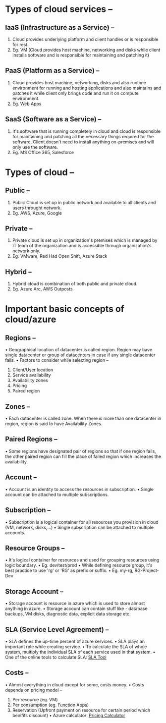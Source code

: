 # Types of cloud services –

## IaaS (Infrastructure as a Service) –

1. Cloud provides underlying platform and client handles or is responsible for rest.
2. Eg. VM (Cloud provides host machine, networking and disks while client installs software and is responsible for maintaining and patching it)

## PaaS (Platform as a Service) –

1. Cloud provides host machine, networking, disks and also runtime environment for running and hosting applications and also maintains and patches it while client only brings code and run it on compute environment.
2. Eg. Web Apps

## SaaS (Software as a Service) –

1. It's software that is running completely in cloud and cloud is responsible for maintaining and patching all the necessary things required for the software. Client doesn't need to install anything on-premises and will only use the software.
2. Eg. MS Office 365, Salesforce

# Types of cloud –

## Public –

1. Public Cloud is set up in public network and available to all clients and users throught network.
2. Eg. AWS, Azure, Google

## Private –

1. Private cloud is set up in organization's premises which is managed by IT team of the organization and is accessible through organization's network only.
2. Eg. VMware, Red Had Open Shift, Azure Stack

## Hybrid –

1. Hybrid cloud is combination of both public and private cloud.
2. Eg. Azure Arc, AWS Outposts

# Important basic concepts of cloud/azure

## Regions –

• Geographical location of datacenter is called region. Region may have single datacenter or group of datacenters in case if any single datacenter fails.
• Factors to consider while selecting region –

1. Client/User location
2. Service availability
3. Availability zones
4. Pricing
5. Paired region

## Zones –

• Each datacenter is called zone. When there is more than one datacenter in region, region is said to have Availability Zones.

## Paired Regions –

• Some regions have designated pair of regions so that if one region fails, the other paired region can fill the place of failed region which increases the availability.

## Account –

• Account is an identity to access the resources in subscription.
• Single account can be attached to multiple subscriptions.

## Subscription –

• Subscription is a logical container for all resources you provision in cloud (VM, network, disks,...)
• Single subscription can be attached to multiple accounts.

## Resource Groups –

• It's logical container for resources and used for grouping resources using logic boundary.
• Eg. dev/test/prod
• While defining resource group, it's best practice to use 'rg' or 'RG' as prefix or suffix.
• Eg. my-rg, RG-Project-Dev

## Storage Account –

• Storage account is resource in azure which is used to store almost anything in azure.
• Storage account can contain stuff like - database backups, VM disks, diagnostic data, explicit data storage etc.

## SLA (Service Level Agreement) –

• SLA defines the up-time percent of azure services.
• SLA plays an important role while creating service.
• To calculate the SLA of whole system, multiply the individual SLA of each service used in that system.
• One of the online tools to calculate SLA: [SLA Tool](https://uptime.is/)

## Costs –

• Almost everything in cloud except for some, costs money.
• Costs depends on pricing model –

1. Per resource (eg. VM)
2. Per consumption (eg. Function Apps)
3. Reservation (Upfront payment on resource for certain period which benifits discount)
   • Azure calculator: [Pricing Calculator](https://azure.microsoft.com/en-us/pricing/calculator/)
